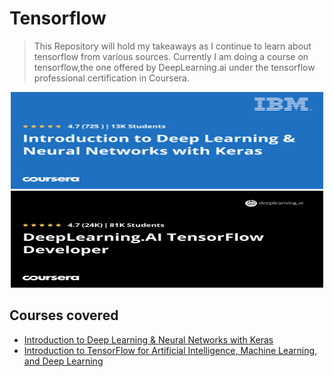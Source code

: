 # Tensorflow
> This Repository will hold my takeaways as I continue to learn about tensorflow from various sources. Currently I am doing a course on tensorflow,the one offered by DeepLearning.ai under the tensorflow professional certification in Coursera. 

<p align="center">
  <img src="./img/keras.png" width="500" height="155">
  <img src="./img/Deeplearning.jpeg" width="500" height="155">
</p>


## Courses covered
* [Introduction to Deep Learning & Neural Networks with Keras](https://www.coursera.org/learn/introduction-to-deep-learning-with-keras)
* [Introduction to TensorFlow for Artificial Intelligence, Machine Learning, and Deep Learning](https://www.coursera.org/learn/introduction-tensorflow)


